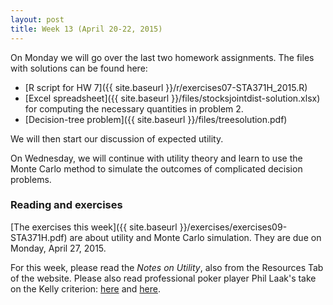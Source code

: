 ```yaml
---
layout: post
title: Week 13 (April 20-22, 2015)
---
```


On Monday we will go over the last two homework assignments.  The files with solutions can be found here:  
* [R script for HW 7]({{ site.baseurl }}/r/exercises07-STA371H_2015.R)
* [Excel spreadsheet]({{ site.baseurl }}/files/stocksjointdist-solution.xlsx) for computing the necessary quantities in problem 2.
* [Decision-tree problem]({{ site.baseurl }}/files/treesolution.pdf)

We will then start our discussion of expected utility.

On Wednesday, we will continue with utility theory and learn to use the Monte Carlo method to simulate the outcomes of complicated decision problems.

### Reading and exercises  

[The exercises this week]({{ site.baseurl }}/exercises/exercises09-STA371H.pdf) are about utility and Monte Carlo simulation.  They are due on Monday, April 27, 2015.

For this week, please read the _Notes on Utility_, also from the Resources Tab of the website.  Please also read professional poker player Phil Laak's take on the Kelly criterion:
[here](http://sports.espn.go.com/espn/poker/columns/story?id=4381359)
and [here](http://www.bluff.com/magazine/kellys-criterion-7608/).

